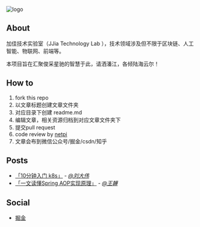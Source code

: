 ![logo](./jiajia-brain.jpg)

## About

加佳技术实验室（JJia Technology Lab ），技术领域涉及但不限于区块链、人工智能、物联网、前端等。

本项目旨在汇聚俊采星驰的智慧于此，请洒潘江，各倾陆海云尔！

## How to
1. fork this repo
2. 以文章标题创建文章文件夹
3. 对应目录下创建 readme.md
4. 编辑文章，相关资源归档到对应文章文件夹下
5. 提交pull request
6. code review by [netpi](https://github.com/netpi)
7. 文章会布到微信公众号/掘金/csdn/知乎

## Posts

* [「10分钟入门 k8s」](./十分钟入门k8s) - *[@刘大伟](https://github.com/liulang491)*
* [「一文读懂Spring AOP实现原理」](./Spring%20AOP实现原理) - *[@王韡](https://github.com/jimmywang1994)*

## Social
* [掘金](https://juejin.im/user/1512541194828205)